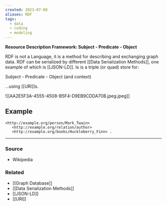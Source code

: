 ```yaml
---
created: 2023-07-08
aliases: RDF
tags:
  - data
  - coding
  - modeling
---
```

**Resource Description Framework:  Subject - Predicate - Object**

RDF is not a Language, it is a method for describing and exchanging graph data. RDF can be serialized by different [[Data Serialization Methods]], one example of which is [[JSON-LD]]. Is is a triple (or quad) store for:

Subject - Predicate - Object (and context)

...using [[URI]]s.

![[AA2E5F3A-4555-4508-B5F4-D9EB9CDDA70B.jpeg.jpeg]]
## Example

```
<http://example.org/person/Mark_Twain>
   <http://example.org/relation/author>
   <http://example.org/books/Huckleberry_Finn> .
```

****
### Source
- Wikipedia

### Related
- [[Graph Database]] 
- [[Data Serialization Methods]]
- [[JSON-LD]]
- [[URI]]